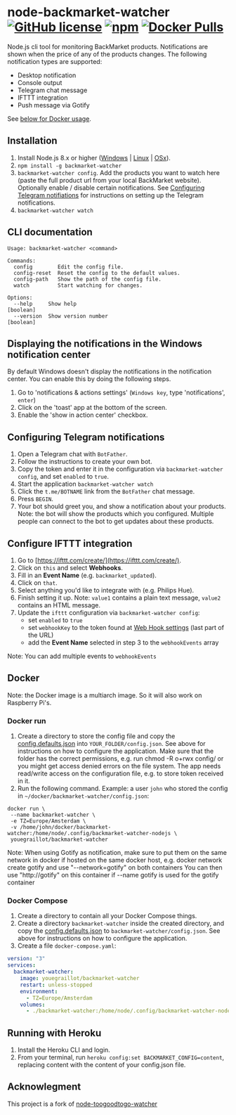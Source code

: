 # node-backmarket-watcher [![GitHub license](https://img.shields.io/github/license/youegraillot/node-backmarket-watcher)](https://github.com/youegraillot/node-backmarket-watcher/blob/master/LICENSE) [![npm](https://img.shields.io/npm/v/backmarket-watcher)](https://www.npmjs.com/package/backmarket-watcher) [![Docker Pulls](https://img.shields.io/docker/pulls/youegraillot/backmarket-watcher)](https://hub.docker.com/r/youegraillot/backmarket-watcher)

Node.js cli tool for monitoring BackMarket products. Notifications are shown when the price of any of the products changes. The following notification types are supported:

- Desktop notification
- Console output
- Telegram chat message
- IFTTT integration
- Push message via Gotify

See [below for Docker usage](#docker).

## Installation

1. Install Node.js 8.x or higher ([Windows](https://nodejs.org/en/download/current/) | [Linux](https://github.com/nodesource/distributions#debinstall) | [OSx](https://nodejs.org/en/download/current/)).
2. `npm install -g backmarket-watcher`
3. `backmarket-watcher config`. Add the products you want to watch here (paste the full product url from your local BackMarket website). Optionally enable / disable certain notifications. See [Configuring Telegram notifiations](#configuring-telegram-notifiations) for instructions on setting up the Telegram notifications.
4. `backmarket-watcher watch`

## CLI documentation

```
Usage: backmarket-watcher <command>

Commands:
  config        Edit the config file.
  config-reset  Reset the config to the default values.
  config-path   Show the path of the config file.
  watch         Start watching for changes.

Options:
  --help     Show help                                                 [boolean]
  --version  Show version number                                       [boolean]
```

## Displaying the notifications in the Windows notification center

By default Windows doesn't display the notifications in the notification center. You can enable this by doing the following steps.

1. Go to 'notifications & actions settings' (`Windows key`, type 'notifications', `enter`)
2. Click on the 'toast' app at the bottom of the screen.
3. Enable the 'show in action center' checkbox.

## Configuring Telegram notifications

1. Open a Telegram chat with `BotFather`.
2. Follow the instructions to create your own bot.
3. Copy the token and enter it in the configuration via `backmarket-watcher config`, and set `enabled` to `true`.
4. Start the application `backmarket-watcher watch`
5. Click the `t.me/BOTNAME` link from the `BotFather` chat message.
6. Press `BEGIN`.
7. Your bot should greet you, and show a notification about your products. Note: the bot will show the products which you configured. Multiple people can connect to the bot to get updates about these products.

## Configure IFTTT integration

1. Go to [https://ifttt.com/create/](https://ifttt.com/create/).
2. Click on `this` and select **Webhooks**.
3. Fill in an **Event Name** (e.g. `backmarket_updated`).
4. Click on `that`.
5. Select anything you'd like to integrate with (e.g. Philips Hue).
6. Finish setting it up. Note: `value1` contains a plain text message, `value2` contains an HTML message.
7. Update the `ifttt` configuration via `backmarket-watcher config`:
   - set `enabled` to `true`
   - set `webhookKey` to the token found at [Web Hook settings](https://ifttt.com/services/maker_webhooks/settings) (last part of the URL)
   - add the **Event Name** selected in step 3 to the `webhookEvents` array

Note: You can add multiple events to `webhookEvents`

## Docker

Note: the Docker image is a multiarch image. So it will also work on Raspberry Pi's.

### Docker run

1. Create a directory to store the config file and copy the [config.defaults.json](https://github.com/youegraillot/node-backmarket-watcher/blob/master/config.defaults.json) into `YOUR_FOLDER/config.json`. See above for instructions on how to configure the application. Make sure that the folder has the correct permissions, e.g. run chmod -R o+rwx config/ or you might get access denied errors on the file system. The app needs read/write access on the configuration file, e.g. to store token received in it.
2. Run the following command. Example: a user `john` who stored the config in `~/docker/backmarket-watcher/config.json`:

```
docker run \
 --name backmarket-watcher \
 -e TZ=Europe/Amsterdam \
 -v /home/john/docker/backmarket-watcher:/home/node/.config/backmarket-watcher-nodejs \
 youegraillot/backmarket-watcher
```

Note: When using Gotify as notification, make sure to put them on the same network in docker if hosted on the same docker host, e.g.
docker network create gotify
and use "--network=gotify" on both containers
You can then use "http://gotify" on this container if --name gotify is used for the gotify container

### Docker Compose

1. Create a directory to contain all your Docker Compose things.
2. Create a directory `backmarket-watcher` inside the created directory, and copy the [config.defaults.json](https://github.com/youegraillot/node-backmarket-watcher/blob/master/config.defaults.json) to `backmarket-watcher/config.json`. See above for instructions on how to configure the application.
3. Create a file `docker-compose.yaml`:

```yaml
version: "3"
services:
  backmarket-watcher:
    image: youegraillot/backmarket-watcher
    restart: unless-stopped
    environment:
      - TZ=Europe/Amsterdam
    volumes:
      - ./backmarket-watcher:/home/node/.config/backmarket-watcher-nodejs
```

## Running with Heroku

1. Install the Heroku CLI and login.
2. From your terminal, run `heroku config:set BACKMARKET_CONFIG=content`, replacing content with the content of your config.json file.

## Acknowlegment

This project is a fork of [node-toogoodtogo-watcher](https://github.com/marklagendijk/node-toogoodtogo-watcher)
